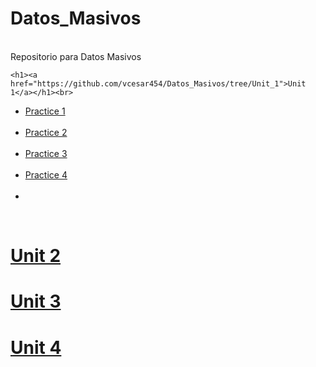 <body>
  <head>
<h1> Datos_Masivos</h1><br>
Repositorio para Datos Masivos<br>

    <h1><a href="https://github.com/vcesar454/Datos_Masivos/tree/Unit_1">Unit 1</a></h1><br>
<ul>
  <li> <a href="https://github.com/vcesar454/Datos_Masivos/blob/main/Practices/Practice%20%231%20GitFlow.pdf">Practice 1</a></li><br>
  <li> <a href="https://github.com/vcesar454/Datos_Masivos/blob/main/Practices/Practice%20%232.pdf">Practice 2</a></li><br>
  <li> <a href="https://github.com/vcesar454/Datos_Masivos/blob/main/Practices/Practice%20%233.pdf">Practice 3</a></li><br>
  <li> <a href="https://github.com/vcesar454/Datos_Masivos/blob/main/Practices/Practice%20%234.pdf">Practice 4</a></li><br>
  <li> <a href="https://github.com/vcesar454/Datos_Masivos/tree/main/Exams>Exam"></a></li>
</ul>
  <br>
  
<h1> <a href="https://github.com/vcesar454/Datos_Masivos">Unit 2</a></h1>
<h1> <a href="https://github.com/vcesar454/Datos_Masivos">Unit 3</a></h1>
<h1> <a href="https://github.com/vcesar454/Datos_Masivos">Unit 4</a></h1>
<body>
